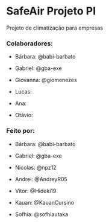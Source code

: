 # SafeAir Projeto PI
Projeto de climatização para empresas

### Colaboradores:

- Bárbara: @babi-barbato

- Gabriel: @gba-exe

- Giovanna: @giomenezes

- Lucas:

- Ana:

- Otávio:

### Feito por:
- Bárbara: @babi-barbato

- Gabriel: @gba-exe

- Nicolas: @npz12

- Andrei: @AndreyR05

- Vitor: @Hideki19

- Kauan: @KauanCursino

- Sofhia: @sofhiautaka